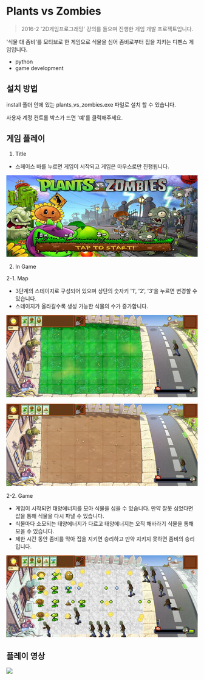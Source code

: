 # Plants vs Zombies
> 2016-2 '2D게임프로그래밍' 강의를 들으며 진행한 게임 개발 프로젝트입니다.

'식물 대 좀비'를 모티브로 한 게임으로 식물을 심어 좀비로부터 집을 지키는 디펜스 게임입니다.
* python
* game development

## 설치 방법

install 폴더 안에 있는 plants_vs_zombies.exe 파일로 설치 할 수 있습니다.

사용자 계정 컨트롤 박스가 뜨면 '예'를 클릭해주세요.

## 게임 플레이
1. Title
* 스페이스 바를 누르면 게임이 시작되고 게임은 마우스로만 진행됩니다.

![](image/title.png)

2. In Game

  2-1. Map
  * 3단계의 스테이지로 구성되어 있으며 상단의 숫자키 '1', '2', '3'을 누르면 변경할 수 있습니다.
  * 스테이지가 올라갈수록 생성 가능한 식물의 수가 증가합니다.

![](image/stage1.png)

![](image/stage2.png)

  2-2. Game
  * 게임이 시작되면 태양에너지를 모아 식물을 심을 수 있습니다. 만약 잘못 심었다면 삽을 통해 식물을 다시 파낼 수 있습니다.
  * 식물마다 소모되는 태양에너지가 다르고 태양에너지는 오직 해바라기 식물을 통해 모을 수 있습니다.
  * 제한 시간 동안 좀비를 막아 집을 지키면 승리하고 만약 지키지 못하면 좀비의 승리입니다.

![](image/main.png)

## 플레이 영상
[![][youtube-image]][play-url]

<!-- Markdown link & img dfn's -->
[youtube-image]: https://encrypted-tbn0.gstatic.com/images?q=tbn%3AANd9GcQ0W15QOoCkGdmGAT4yoszK-lomT0IYZmOkZ_m_cGhQJEoHyY-Z&usqp=CAU
[play-url]: https://www.youtube.com/watch?v=22TxMZaX9mk

